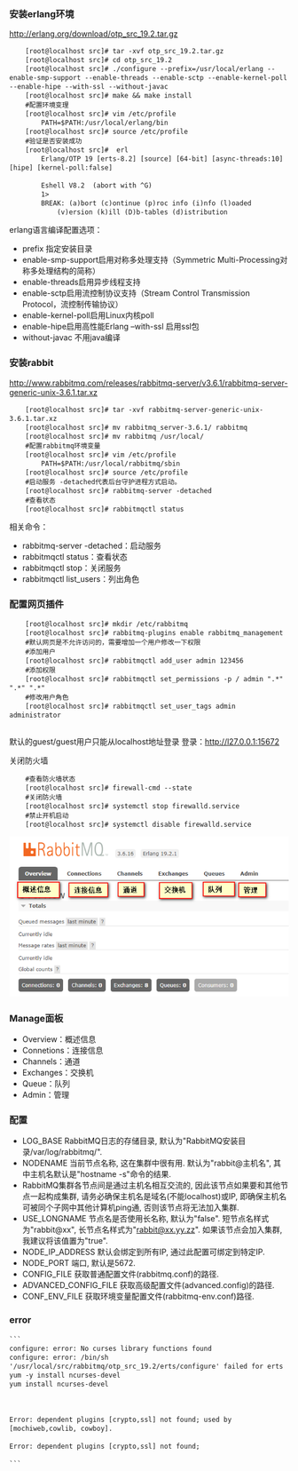 
### 安装erlang环境
http://erlang.org/download/otp_src_19.2.tar.gz


```
    [root@localhost src]# tar -xvf otp_src_19.2.tar.gz 
    [root@localhost src]# cd otp_src_19.2
    [root@localhost src]# ./configure --prefix=/usr/local/erlang --enable-smp-support --enable-threads --enable-sctp --enable-kernel-poll --enable-hipe --with-ssl --without-javac
    [root@localhost src]# make && make install
    #配置环境变理
    [root@localhost src]# vim /etc/profile
        PATH=$PATH:/usr/local/erlang/bin
    [root@localhost src]# source /etc/profile
    #验证是否安装成功
    [root@localhost src]#  erl
        Erlang/OTP 19 [erts-8.2] [source] [64-bit] [async-threads:10] [hipe] [kernel-poll:false]

        Eshell V8.2  (abort with ^G)
        1> 
        BREAK: (a)bort (c)ontinue (p)roc info (i)nfo (l)oaded
            (v)ersion (k)ill (D)b-tables (d)istribution
```

erlang语言编译配置选项：    
* prefix 指定安装目录 
* enable-smp-support启用对称多处理支持（Symmetric Multi-Processing对称多处理结构的简称）
* enable-threads启用异步线程支持
* enable-sctp启用流控制协议支持（Stream Control Transmission Protocol，流控制传输协议）
* enable-kernel-poll启用Linux内核poll
* enable-hipe启用高性能Erlang –with-ssl 启用ssl包 
* without-javac 不用java编译

### 安装rabbit
http://www.rabbitmq.com/releases/rabbitmq-server/v3.6.1/rabbitmq-server-generic-unix-3.6.1.tar.xz

```
    [root@localhost src]# tar -xvf rabbitmq-server-generic-unix-3.6.1.tar.xz
    [root@localhost src]# mv rabbitmq_server-3.6.1/ rabbitmq
    [root@localhost src]# mv rabbitmq /usr/local/
    #配置rabbitmq环境变量
    [root@localhost src]# vim /etc/profile
        PATH=$PATH:/usr/local/rabbitmq/sbin
    [root@localhost src]# source /etc/profile
    #启动服务 -detached代表后台守护进程方式启动。
    [root@localhost src]# rabbitmq-server -detached
    #查看状态
    [root@localhost src]# rabbitmqctl status

```
相关命令：
* rabbitmq-server -detached：启动服务
* rabbitmqctl status：查看状态
* rabbitmqctl stop：关闭服务
* rabbitmqctl list_users：列出角色

### 配置网页插件

```
    [root@localhost src]# mkdir /etc/rabbitmq
    [root@localhost src]# rabbitmq-plugins enable rabbitmq_management
    #默认网页是不允许访问的，需要增加一个用户修改一下权限
    #添加用户
    [root@localhost src]# rabbitmqctl add_user admin 123456
    #添加权限
    [root@localhost src]# rabbitmqctl set_permissions -p / admin ".*" ".*" ".*"
    #修改用户角色
    [root@localhost src]# rabbitmqctl set_user_tags admin administrator
    
```
默认的guest/guest用户只能从localhost地址登录
登录：http://l27.0.0.1:15672    

关闭防火墙
```
    #查看防火墙状态
    [root@localhost src]# firewall-cmd --state
    #关闭防火墙
    [root@localhost src]# systemctl stop firewalld.service
    #禁止开机启动
    [root@localhost src]# systemctl disable firewalld.service 
```


![](./resources/20190716200321.png)

### Manage面板
* Overview：概述信息
* Connetions：连接信息
* Channels：通道
* Exchanges：交换机
* Queue：队列
* Admin：管理

### 配置
* LOG_BASE	RabbitMQ日志的存储目录, 默认为"RabbitMQ安装目录/var/log/rabbitmq/".
* NODENAME	当前节点名称, 这在集群中很有用. 默认为"rabbit@主机名", 其中主机名默认是"hostname -s"命令的结果.
* RabbitMQ集群各节点间是通过主机名相互交流的, 因此该节点如果要和其他节点一起构成集群, 请务必确保主机名是域名(不能localhost)或IP, 即确保主机名可被同个子网中其他计算机ping通, 否则该节点将无法加入集群.
* USE_LONGNAME	节点名是否使用长名称, 默认为"false". 短节点名样式为"rabbit@xx", 长节点名样式为"rabbit@xx.yy.zz". 如果该节点会加入集群, 我建议将该值置为"true".
* NODE_IP_ADDRESS	默认会绑定到所有IP, 通过此配置可绑定到特定IP.
* NODE_PORT	端口, 默认是5672.
* CONFIG_FILE	获取普通配置文件(rabbitmq.conf)的路径.
* ADVANCED_CONFIG_FILE	获取高级配置文件(advanced.config)的路径.
* CONF_ENV_FILE	获取环境变量配置文件(rabbitmq-env.conf)路径.


### error
    ```
    configure: error: No curses library functions found
    configure: error: /bin/sh '/usr/local/src/rabbitmq/otp_src_19.2/erts/configure' failed for erts
    yum -y install ncurses-devel
    yum install ncurses-devel



    Error: dependent plugins [crypto,ssl] not found; used by [mochiweb,cowlib, cowboy].

    Error: dependent plugins [crypto,ssl] not found; 

    ```